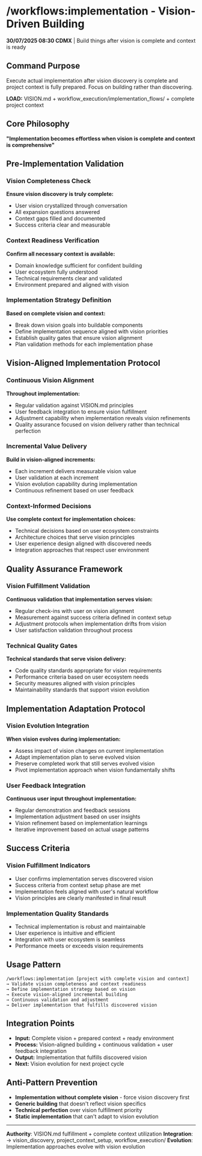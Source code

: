 # /workflows:implementation - Vision-Driven Building

**30/07/2025 08:30 CDMX** | Build things after vision is complete and context is ready

## Command Purpose
Execute actual implementation after vision discovery is complete and project context is fully prepared. Focus on building rather than discovering.

**LOAD:** VISION.md + workflow_execution/implementation_flows/ + complete project context

## Core Philosophy
**"Implementation becomes effortless when vision is complete and context is comprehensive"**

## Pre-Implementation Validation

### Vision Completeness Check
**Ensure vision discovery is truly complete:**
- User vision crystallized through conversation
- All expansion questions answered
- Context gaps filled and documented
- Success criteria clear and measurable

### Context Readiness Verification
**Confirm all necessary context is available:**
- Domain knowledge sufficient for confident building
- User ecosystem fully understood
- Technical requirements clear and validated
- Environment prepared and aligned with vision

### Implementation Strategy Definition
**Based on complete vision and context:**
- Break down vision goals into buildable components
- Define implementation sequence aligned with vision priorities
- Establish quality gates that ensure vision alignment
- Plan validation methods for each implementation phase

## Vision-Aligned Implementation Protocol

### Continuous Vision Alignment
**Throughout implementation:**
- Regular validation against VISION.md principles
- User feedback integration to ensure vision fulfillment
- Adjustment capability when implementation reveals vision refinements
- Quality assurance focused on vision delivery rather than technical perfection

### Incremental Value Delivery
**Build in vision-aligned increments:**
- Each increment delivers measurable vision value
- User validation at each increment
- Vision evolution capability during implementation
- Continuous refinement based on user feedback

### Context-Informed Decisions
**Use complete context for implementation choices:**
- Technical decisions based on user ecosystem constraints
- Architecture choices that serve vision principles
- User experience design aligned with discovered needs
- Integration approaches that respect user environment

## Quality Assurance Framework

### Vision Fulfillment Validation
**Continuous validation that implementation serves vision:**
- Regular check-ins with user on vision alignment
- Measurement against success criteria defined in context setup
- Adjustment protocols when implementation drifts from vision
- User satisfaction validation throughout process

### Technical Quality Gates
**Technical standards that serve vision delivery:**
- Code quality standards appropriate for vision requirements
- Performance criteria based on user ecosystem needs
- Security measures aligned with vision principles
- Maintainability standards that support vision evolution

## Implementation Adaptation Protocol

### Vision Evolution Integration
**When vision evolves during implementation:**
- Assess impact of vision changes on current implementation
- Adapt implementation plan to serve evolved vision
- Preserve completed work that still serves evolved vision
- Pivot implementation approach when vision fundamentally shifts

### User Feedback Integration
**Continuous user input throughout implementation:**
- Regular demonstration and feedback sessions
- Implementation adjustment based on user insights
- Vision refinement based on implementation learnings
- Iterative improvement based on actual usage patterns

## Success Criteria

### Vision Fulfillment Indicators
- User confirms implementation serves discovered vision
- Success criteria from context setup phase are met
- Implementation feels aligned with user's natural workflow
- Vision principles are clearly manifested in final result

### Implementation Quality Standards
- Technical implementation is robust and maintainable
- User experience is intuitive and efficient
- Integration with user ecosystem is seamless
- Performance meets or exceeds vision requirements

## Usage Pattern
```
/workflows:implementation [project with complete vision and context]
→ Validate vision completeness and context readiness
→ Define implementation strategy based on vision
→ Execute vision-aligned incremental building
→ Continuous validation and adjustment
→ Deliver implementation that fulfills discovered vision
```

## Integration Points
- **Input:** Complete vision + prepared context + ready environment
- **Process:** Vision-aligned building + continuous validation + user feedback integration
- **Output:** Implementation that fulfills discovered vision
- **Next:** Vision evolution for next project cycle

## Anti-Pattern Prevention
- **Implementation without complete vision** - force vision discovery first
- **Generic building** that doesn't reflect vision specifics
- **Technical perfection** over vision fulfillment priority
- **Static implementation** that can't adapt to vision evolution

---

**Authority**: VISION.md fulfillment + complete context utilization
**Integration**: → vision_discovery, project_context_setup, workflow_execution/
**Evolution**: Implementation approaches evolve with vision evolution